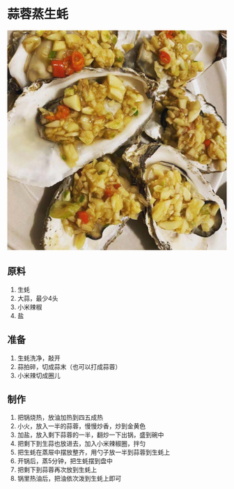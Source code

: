 # 蒜蓉蒸生蚝

![&#x849C;&#x84C9;&#x84B8;&#x751F;&#x869D;](.gitbook/assets/191575880963_.pic.jpg)

## 原料

1. 生蚝
2. 大蒜，最少4头
3. 小米辣椒
4. 盐

## 准备

1. 生蚝洗净，敲开
2. 蒜拍碎，切成蒜末（也可以打成蒜蓉）
3. 小米辣切成圈儿

## 制作

1. 把锅烧热，放油加热到四五成热
2. 小火，放入一半的蒜蓉，慢慢炒香，炒到金黄色
3. 加盐，放入剩下蒜蓉的一半，翻炒一下出锅，盛到碗中
4. 把剩下到生蒜也放进去，加入小米辣椒圈，拌匀
5. 把生蚝在蒸屉中摆放整齐，用勺子放一半到蒜蓉到生蚝上
6. 开锅后，蒸5分钟，把生蚝摆到盘中
7. 把剩下到蒜蓉再次放到生蚝上
8. 锅里热油后，把油依次泼到生蚝上即可

